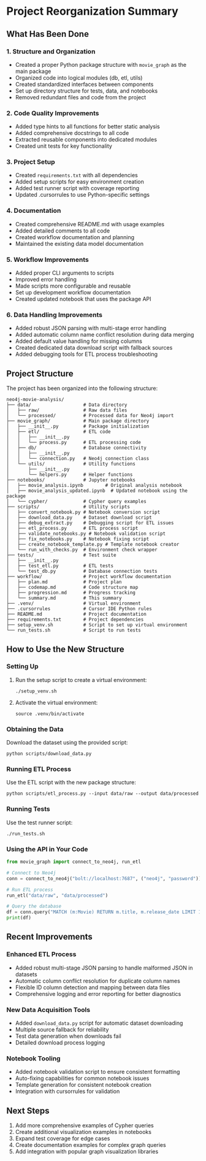 # Project Reorganization Summary

## What Has Been Done

### 1. Structure and Organization
- Created a proper Python package structure with `movie_graph` as the main package
- Organized code into logical modules (db, etl, utils)
- Created standardized interfaces between components
- Set up directory structure for tests, data, and notebooks
- Removed redundant files and code from the project

### 2. Code Quality Improvements
- Added type hints to all functions for better static analysis
- Added comprehensive docstrings to all code
- Extracted reusable components into dedicated modules
- Created unit tests for key functionality

### 3. Project Setup
- Created `requirements.txt` with all dependencies
- Added setup scripts for easy environment creation
- Added test runner script with coverage reporting
- Updated .cursorrules to use Python-specific settings

### 4. Documentation
- Created comprehensive README.md with usage examples
- Added detailed comments to all code
- Created workflow documentation and planning
- Maintained the existing data model documentation

### 5. Workflow Improvements
- Added proper CLI arguments to scripts
- Improved error handling
- Made scripts more configurable and reusable
- Set up development workflow documentation
- Created updated notebook that uses the package API

### 6. Data Handling Improvements
- Added robust JSON parsing with multi-stage error handling
- Added automatic column name conflict resolution during data merging
- Added default value handling for missing columns
- Created dedicated data download script with fallback sources
- Added debugging tools for ETL process troubleshooting

## Project Structure

The project has been organized into the following structure:

```
neo4j-movie-analysis/
├── data/                   # Data directory
│   ├── raw/                # Raw data files
│   └── processed/          # Processed data for Neo4j import
├── movie_graph/            # Main package directory
│   ├── __init__.py         # Package initialization
│   ├── etl/                # ETL code
│   │   ├── __init__.py
│   │   └── process.py      # ETL processing code
│   ├── db/                 # Database connectivity
│   │   ├── __init__.py
│   │   └── connection.py   # Neo4j connection class
│   └── utils/              # Utility functions
│       ├── __init__.py
│       └── helpers.py      # Helper functions
├── notebooks/              # Jupyter notebooks
│   ├── movie_analysis.ipynb        # Original analysis notebook
│   ├── movie_analysis_updated.ipynb  # Updated notebook using the package
│   └── cypher/             # Cypher query examples
├── scripts/                # Utility scripts
│   ├── convert_notebook.py # Notebook conversion script
│   ├── download_data.py    # Dataset download script 
│   ├── debug_extract.py    # Debugging script for ETL issues
│   ├── etl_process.py      # ETL process script
│   ├── validate_notebooks.py # Notebook validation script
│   ├── fix_notebooks.py    # Notebook fixing script
│   ├── create_notebook_template.py # Template notebook creator
│   └── run_with_checks.py  # Environment check wrapper
├── tests/                  # Test suite
│   ├── __init__.py
│   ├── test_etl.py         # ETL tests
│   └── test_db.py          # Database connection tests
├── workflow/               # Project workflow documentation
│   ├── plan.md             # Project plan
│   ├── codemap.md          # Code structure map
│   ├── progression.md      # Progress tracking
│   └── summary.md          # This summary
├── .venv/                  # Virtual environment
├── .cursorrules            # Cursor IDE Python rules
├── README.md               # Project documentation
├── requirements.txt        # Project dependencies
├── setup_venv.sh           # Script to set up virtual environment
└── run_tests.sh            # Script to run tests
```

## How to Use the New Structure

### Setting Up

1. Run the setup script to create a virtual environment:
   ```
   ./setup_venv.sh
   ```

2. Activate the virtual environment:
   ```
   source .venv/bin/activate
   ```

### Obtaining the Data

Download the dataset using the provided script:
```
python scripts/download_data.py
```

### Running ETL Process

Use the ETL script with the new package structure:
```
python scripts/etl_process.py --input data/raw --output data/processed
```

### Running Tests

Use the test runner script:
```
./run_tests.sh
```

### Using the API in Your Code

```python
from movie_graph import connect_to_neo4j, run_etl

# Connect to Neo4j
conn = connect_to_neo4j("bolt://localhost:7687", ("neo4j", "password"))

# Run ETL process
run_etl("data/raw", "data/processed")

# Query the database
df = conn.query("MATCH (m:Movie) RETURN m.title, m.release_date LIMIT 10")
print(df)
```

## Recent Improvements

### Enhanced ETL Process
- Added robust multi-stage JSON parsing to handle malformed JSON in datasets
- Automatic column conflict resolution for duplicate column names
- Flexible ID column detection and mapping between data files
- Comprehensive logging and error reporting for better diagnostics

### New Data Acquisition Tools
- Added `download_data.py` script for automatic dataset downloading
- Multiple source fallback for reliability
- Test data generation when downloads fail
- Detailed download process logging

### Notebook Tooling
- Added notebook validation script to ensure consistent formatting
- Auto-fixing capabilities for common notebook issues
- Template generation for consistent notebook creation
- Integration with cursorrules for validation

## Next Steps

1. Add more comprehensive examples of Cypher queries
2. Create additional visualization examples in notebooks
3. Expand test coverage for edge cases
4. Create documentation examples for complex graph queries
5. Add integration with popular graph visualization libraries 